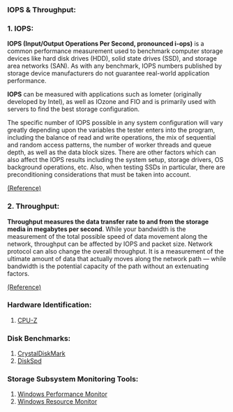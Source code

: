 ### IOPS & Throughput:
### 1. IOPS:

**IOPS (Input/Output Operations Per Second, pronounced i-ops)** is a common performance measurement used to benchmark computer storage devices like hard disk drives (HDD), solid state drives (SSD), and storage area networks (SAN). As with any benchmark, IOPS numbers published by storage device manufacturers do not guarantee real-world application performance.

**IOPS** can be measured with applications such as Iometer (originally developed by Intel), as well as IOzone and FIO and is primarily used with servers to find the best storage configuration.

The specific number of IOPS possible in any system configuration will vary greatly depending upon the variables the tester enters into the program, including the balance of read and write operations, the mix of sequential and random access patterns, the number of worker threads and queue depth, as well as the data block sizes. There are other factors which can also affect the IOPS results including the system setup, storage drivers, OS background operations, etc. Also, when testing SSDs in particular, there are preconditioning considerations that must be taken into account.

[(Reference)](https://kb.sandisk.com/app/answers/detail/a_id/8153/~/input%2Foutput-operations-per-second-%28iops%29-defined)

### 2. Throughput:

**Throughput measures the data transfer rate to and from the storage media in megabytes per second**. While your bandwidth is the measurement of the total possible speed of data movement along the network, throughput can be affected by IOPS and packet size. Network protocol can also change the overall throughput. It is a measurement of the ultimate amount of data that actually moves along the network path — while bandwidth is the potential capacity of the path without an extenuating factors.

[(Reference)](https://www.greenhousedata.com/blog/know-your-storage-constraints-iops-and-throughput)

### Hardware Identification:
1. [CPU-Z](https://www.cpuid.com/softwares/cpu-z.html)

### Disk Benchmarks:
1. [CrystalDiskMark](http://crystalmark.info/en/software/crystaldiskmark/)
2. [DiskSpd](https://gallery.technet.microsoft.com/DiskSpd-A-Robust-Storage-6ef84e62)

### Storage Subsystem Monitoring Tools:
1. [Windows Performance Monitor](https://blogs.technet.microsoft.com/askperf/2014/07/17/windows-performance-monitor-overview/)
2. [Windows Resource Monitor](https://www.digitalcitizen.life/how-use-resource-monitor-windows-7)
